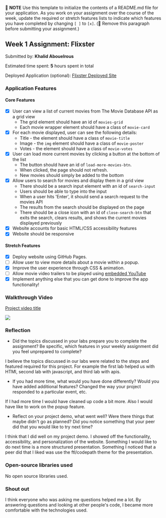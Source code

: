 📝 **NOTE** Use this template to initialize the contents of a README.md file for your application. As you work on your assignment over the course of the week, update the required or stretch features lists to indicate which features you have completed by changing `[ ]` to `[x]`. (🚫 Remove this paragraph before submitting your assignment.)

## Week 1 Assignment: Flixster

Submitted by: **Khalid Abouelrous**

Estimated time spent: **5** hours spent in total

Deployed Application (optional): [Flixster Deployed Site](https://khalidh7.github.io)

### Application Features

#### Core Features

- [x] User can view a list of current movies from The Movie Database API as a grid view
  - The grid element should have an id of `movies-grid`
  - Each movie wrapper element should have a class of `movie-card`
- [x] For each movie displayed, user can see the following details:
  - Title - the element should have a class of `movie-title`
  - Image - the `img` element should have a class of `movie-poster`
  - Votes - the element should have a class of `movie-votes`
- [x] User can load more current movies by clicking a button at the bottom of the list
  - The button should have an id of `load-more-movies-btn`.
  - When clicked, the page should not refresh.
  - New movies should simply be added to the bottom
- [x] Allow users to search for movies and display them in a grid view
  - There should be a search input element with an id of `search-input`
  - Users should be able to type into the input
  - When a user hits 'Enter', it should send a search request to the movies API
  - The results from the search should be displayed on the page
  - There should be a close icon with an id of `close-search-btn` that exits the search, clears results, and shows the current movies displayed previously
- [x] Website accounts for basic HTML/CSS accessibility features
- [x] Website should be responsive

#### Stretch Features

- [x] Deploy website using GitHub Pages.
- [ ] Allow user to view more details about a movie within a popup.
- [x] Improve the user experience through CSS & animation.
- [ ] Allow movie video trailers to be played using [embedded YouTube](https://support.google.com/youtube/answer/171780?hl=en)
- [x] Implement anything else that you can get done to improve the app functionality!

### Walkthrough Video

<a href="https://www.loom.com/share/da6fdf8700b043ed847b48e754a81a10">
   <p>Project video title</p>
   <img style="max-width:300px;" src="https://cdn.loom.com/sessions/thumbnails/da6fdf8700b043ed847b48e754a81a10-with-play.gif">
</a>

### Reflection

- Did the topics discussed in your labs prepare you to complete the assignment? Be specific, which features in your weekly assignment did you feel unprepared to complete?

I believe the topics discussed in our labs were related to the steps and featured required for this project. For example the first lab helped us with HTMl, second lab with javascript, and third lab with apis.

- If you had more time, what would you have done differently? Would you have added additional features? Changed the way your project responded to a particular event, etc.
  
If I had more time I would have cleaned up code a bit more. Also I would have like to work on the popup feature.

- Reflect on your project demo, what went well? Were there things that maybe didn't go as planned? Did you notice something that your peer did that you would like to try next time?

I think that I did well on my project demo. I showed off the functionality, accessibility, and personalization of the website. Something I would like to do next time is a more structured presentation. Something I noticed that a peer did that I liked was use the ftl/codepath theme for the presentation. 

### Open-source libraries used

No open source libraries used.

### Shout out

I think everyone who was asking me questions helped me a lot. By answering questions and looking at other people's code, I became more comfortable with the technologies used.